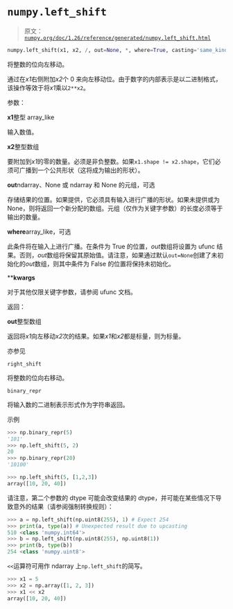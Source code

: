 # `numpy.left_shift`

> 原文：[`numpy.org/doc/1.26/reference/generated/numpy.left_shift.html`](https://numpy.org/doc/1.26/reference/generated/numpy.left_shift.html)

```py
numpy.left_shift(x1, x2, /, out=None, *, where=True, casting='same_kind', order='K', dtype=None, subok=True[, signature, extobj]) = <ufunc 'left_shift'>
```

将整数的位向左移动。

通过在*x1*右侧附加*x2*个 0 来向左移动位。由于数字的内部表示是以二进制格式，该操作等效于将*x1*乘以`2**x2`。

参数：

**x1**整型 array_like

输入数值。

**x2**整型数组

要附加到*x1*的零的数量。必须是非负整数。如果`x1.shape != x2.shape`，它们必须可广播到一个公共形状（这将成为输出的形状）。

**out**ndarray、None 或 ndarray 和 None 的元组，可选

存储结果的位置。如果提供，它必须具有输入进行广播的形状。如果未提供或为 None，则将返回一个新分配的数组。元组（仅作为关键字参数）的长度必须等于输出的数量。

**where**array_like，可选

此条件将在输入上进行广播。在条件为 True 的位置，*out*数组将设置为 ufunc 结果。否则，*out*数组将保留其原始值。请注意，如果通过默认`out=None`创建了未初始化的*out*数组，则其中条件为 False 的位置将保持未初始化。

****kwargs**

对于其他仅限关键字参数，请参阅 ufunc 文档。

返回：

**out**整型数组

返回将*x1*向左移动*x2*次的结果。如果*x1*和*x2*都是标量，则为标量。

亦参见

`right_shift`

将整数的位向右移动。

`binary_repr`

将输入数的二进制表示形式作为字符串返回。

示例

```py
>>> np.binary_repr(5)
'101'
>>> np.left_shift(5, 2)
20
>>> np.binary_repr(20)
'10100' 
```

```py
>>> np.left_shift(5, [1,2,3])
array([10, 20, 40]) 
```

请注意，第二个参数的 dtype 可能会改变结果的 dtype，并可能在某些情况下导致意外的结果（请参阅强制转换规则）：

```py
>>> a = np.left_shift(np.uint8(255), 1) # Expect 254
>>> print(a, type(a)) # Unexpected result due to upcasting
510 <class 'numpy.int64'>
>>> b = np.left_shift(np.uint8(255), np.uint8(1))
>>> print(b, type(b))
254 <class 'numpy.uint8'> 
```

`<<`运算符可用作 ndarray 上`np.left_shift`的简写。

```py
>>> x1 = 5
>>> x2 = np.array([1, 2, 3])
>>> x1 << x2
array([10, 20, 40]) 
```
